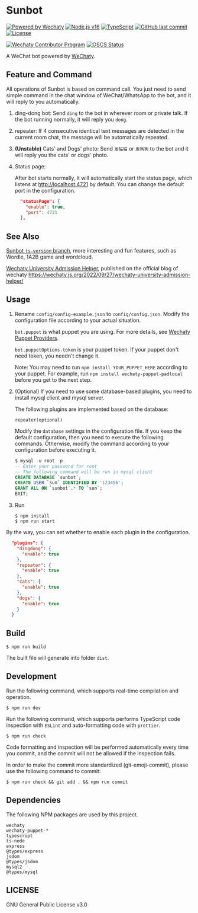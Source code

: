 # Sunbot

[![Powered by Wechaty](https://img.shields.io/badge/Powered%20By-Wechaty-brightgreen.svg)](https://github.com/wechaty/wechaty)
[![Node.js v16](https://img.shields.io/badge/node-%3E%3D16-green.svg)](https://nodejs.org/)
[![TypeScript](https://img.shields.io/badge/%3C%2F%3E-TypeScript-blue.svg)](https://www.typescriptlang.org/)
[![GitHub last commit](https://img.shields.io/github/last-commit/ligen131/Sunbot)](https://github.com/ligen131/Sunbot)
[![License](https://img.shields.io/github/license/ligen131/Sunbot)](https://www.gnu.org/licenses/gpl-3.0.html)

[![Wechaty Contributor Program](https://img.shields.io/badge/Wechaty-Contributor%20Program-green.svg)](https://wechaty.js.org/docs/contributing/)
[![OSCS Status](https://www.oscs1024.com/platform/badge/ligen131/Sunbot.svg?size=small)](https://www.oscs1024.com/project/ligen131/Sunbot?ref=badge_small)

A WeChat bot powered by [WeChaty](https://github.com/wechaty/wechaty).

## Feature and Command

All operations of Sunbot is based on command call. You just need to send simple command in the chat window of WeChat/WhatsApp to the bot, and it will reply to you automatically.

1. ding-dong bot: Send `ding` to the bot in wherever room or private talk. If the bot running normally, it will reply you `dong`.
2. repeater: If 4 consecutive identical text messages are detected in the current room chat, the message will be automatically repeated.
3. **(Unstable)** Cats' and Dogs' photo: Send `发猫猫` or `发狗狗` to the bot and it will reply you the cats' or dogs' photo.
4. Status page:

   After bot starts normally, it will automatically start the status page, which listens at <http://localhost:4721> by default. You can change the default port in the configuration.

   ```json
     "statusPage": {
       "enable": true,
       "port": 4721
     },
   ```

## See Also

[Sunbot `js-version` branch](https://github.com/ligen131/Sunbot/tree/js-version), more interesting and fun features, such as Wordle, 1A2B game and wordcloud.

[Wechaty University Admission Helper](https://ligen.life/2022/2022-09-27-wechaty-university-admission-helper/), published on the official blog of wechaty <https://wechaty.js.org/2022/09/27/wechaty-university-admission-helper/>

## Usage

1. Rename `config/config-example.json` to `config/config.json`. Modify the configuration file according to your actual situation.  

   `bot.puppet` is what puppet you are using. For more details, see [Wechaty Puppet Providers](https://wechaty.js.org/docs/puppet-providers/).  

   `bot.puppetOptions.token` is your puppet token. If your puppet don't need token, you needn't change it.  

   Note: You may need to run `npm install YOUR_PUPPET_HERE` according to your puppet. For example, run `npm install wechaty-puppet-padlocal` before you get to the next step.

2. (Optional) If you need to use some database-based plugins, you need to install mysql client and mysql server.

   The following plugins are implemented based on the database:

   ```
   repeater(optional)
   ```
   
   Modify the `database` settings in the configuration file. If you keep the default configuration, then you need to execute the following commands. Otherwise, modify the command according to your configuration before executing it.

   ```sql
   $ mysql -u root -p
   -- Enter your password for root
   -- The following command will be run in mysql client
   CREATE DATABASE `sunbot`;
   CREATE USER `sun` IDENTIFIED BY '123456';
   GRANT ALL ON `sunbot`.* TO `sun`;
   EXIT;
   ```

3. Run

   ```shell
   $ npm install
   $ npm run start
   ```

By the way, you can set whether to enable each plugin in the configuration.

```json
  "plugins": {
    "dingdong": {
      "enable": true
    },
    "repeater": {
      "enable": true
    },
    "cats": {
      "enable": true
    },
    "dogs": {
      "enable": true
    }
  }
```

## Build

```shell
$ npm run build
```

The built file will generate into folder `dist`.

## Development

Run the following command, which supports real-time compilation and operation.

```shell
$ npm run dev
```

Run the following command, which supports performs TypeScript code inspection with `ESLint` and auto-formatting code with `prettier`.

```shell
$ npm run check
```

Code formatting and inspection will be performed automatically every time you commit, and the commit will not be allowed if the inspection fails.

In order to make the commit more standardized (git-emoji-commit), please use the following command to commit:

```shell
$ npm run check && git add . && npm run commit
```

## Dependencies

The following NPM packages are used by this project.

```
wechaty
wechaty-puppet-*
typescript
ts-node
express
@types/express
jsdom
@types/jsdom
mysql2
@types/mysql
```

## LICENSE

GNU General Public License v3.0
